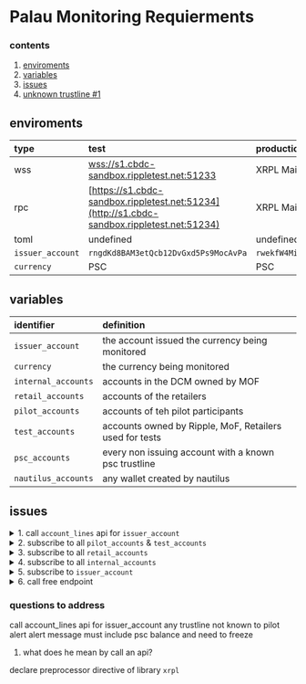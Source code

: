 #  Palau Monitoring Requierments

###  contents

1.  [enviroments](#enviroments)
2.  [variables](#variables)
3.  [issues](#issues)
4.  [unknown trustline #1](#unknown-trustline--1)

##  enviroments

| type | test | production |
|:----|:----|:----|
| wss | [wss://s1.cbdc-sandbox.rippletest.net:51233](wss://s1.cbdc-sandbox.rippletest.net:51233) | XRPL Mainnet |
| rpc | [https://s1.cbdc-sandbox.rippletest.net:51234](http://s1.cbdc-sandbox.rippletest.net:51234) | XRPL Mainnet |
| toml | undefined | undefined |
| `issuer_account` | `rngdKd8BAM3etQcb12DvGxd5Ps9MocAvPa` | `rwekfW4MiS5yZjXASRBDzzPPWYKuHvKP7E` |
| `currency` | PSC | PSC |

##  variables

| identifier | definition |
|:----------|:----------|
| `issuer_account` | the account issued the currency being monitored |
| `currency` | the currency being monitored |
| `internal_accounts` | accounts in the DCM owned by MOF |
| `retail_accounts` | accounts of the retailers |
| `pilot_accounts` | accounts of teh pilot participants |
| `test_accounts` | accounts owned by Ripple, MoF, Retailers used for tests |
| `psc_accounts` | every non issuing account with a known psc trustline |
| `nautilus_accounts` | any wallet created by nautilus |

##  issues

<details><summary>1.  call <code>account_lines</code> api for <code>issuer_account</code></summary>

-  any trustlines not known to pilot alert
-  alert message must include psc balance and need to freeze

find the api or the list of function calls i can use in order
to make this alert message that will probably be within serverInfo.ts
go through the list of accounts 
if an account != a psc_account
then provide console log alert regarding transaction


```
// serverInfo.ts

for (each account_lines.result.lines[].account) {
    if account.lines.result.lines[i] is not in psc_accounts alert
}
```










</details>

<details><summary>2.  subscribe to all <code>pilot_accounts</code> & <code>test_accounts</code></summary></details>

<details><summary>3.  subscribe to all <code>retail_accounts</code></summary></details>

<details><summary>4.  subscribe to all <code>internal_accounts</code></summary></details>

<details><summary>5.  subscribe to <code>issuer_account</code></summary>
-  any trustline from an unknown account
    -  alert
    -  pseudocode
-  any transaction outside workflow
    -  alert
    -  allowed trxs
        -  payment
            -  currency - <code>issuer_account</code>
        -  TrustSet
            -  <code>tfSetFreeze</code>
            -  <code>tfClearFreeze</code>
        -  SingerListSet
            -  <code>SingerQuorum</code>
            -  <code>SignerEntries</code>
        - pseudocode
</details>

<details><summary>6.  call free endpoint</summary>
-  fees higher than 10 drops
    -  alert
    -  pseudocode
</details>


###  questions to address 

call account_lines api for issuer_account
any trustline not known to pilot alert
alert message must include psc balance and need to freeze

1.  what does he mean by call an api?

declare preprocessor directive of library `xrpl`






